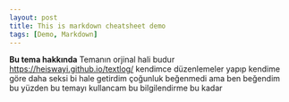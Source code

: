 ```yaml
---
layout: post
title: This is markdown cheatsheet demo
tags: [Demo, Markdown]
---
```

**Bu tema hakkında**
Temanın orjinal hali budur
https://heiswayi.github.io/textlog/
kendimce düzenlemeler yapıp kendime göre daha seksi bi hale getirdim çoğunluk beğenmedi ama ben beğendim bu yüzden bu temayı kullancam bu bilgilendirme bu kadar
